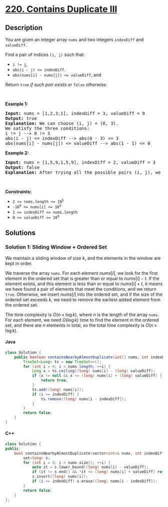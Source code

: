 # [220. Contains Duplicate III](https://leetcode.com/problems/contains-duplicate-iii)

## Description

<!-- description:start -->

<p>You are given an integer array <code>nums</code> and two integers <code>indexDiff</code> and <code>valueDiff</code>.</p>

<p>Find a pair of indices <code>(i, j)</code> such that:</p>

<ul>
	<li><code>i != j</code>,</li>
	<li><code>abs(i - j) &lt;= indexDiff</code>.</li>
	<li><code>abs(nums[i] - nums[j]) &lt;= valueDiff</code>, and</li>
</ul>

<p>Return <code>true</code><em> if such pair exists or </em><code>false</code><em> otherwise</em>.</p>

<p>&nbsp;</p>
<p><strong class="example">Example 1:</strong></p>

<pre>
<strong>Input:</strong> nums = [1,2,3,1], indexDiff = 3, valueDiff = 0
<strong>Output:</strong> true
<strong>Explanation:</strong> We can choose (i, j) = (0, 3).
We satisfy the three conditions:
i != j --&gt; 0 != 3
abs(i - j) &lt;= indexDiff --&gt; abs(0 - 3) &lt;= 3
abs(nums[i] - nums[j]) &lt;= valueDiff --&gt; abs(1 - 1) &lt;= 0
</pre>

<p><strong class="example">Example 2:</strong></p>

<pre>
<strong>Input:</strong> nums = [1,5,9,1,5,9], indexDiff = 2, valueDiff = 3
<strong>Output:</strong> false
<strong>Explanation:</strong> After trying all the possible pairs (i, j), we cannot satisfy the three conditions, so we return false.
</pre>

<p>&nbsp;</p>
<p><strong>Constraints:</strong></p>

<ul>
	<li><code>2 &lt;= nums.length &lt;= 10<sup>5</sup></code></li>
	<li><code>-10<sup>9</sup> &lt;= nums[i] &lt;= 10<sup>9</sup></code></li>
	<li><code>1 &lt;= indexDiff &lt;= nums.length</code></li>
	<li><code>0 &lt;= valueDiff &lt;= 10<sup>9</sup></code></li>
</ul>

<!-- description:end -->

## Solutions

<!-- solution:start -->

### Solution 1: Sliding Window + Ordered Set

We maintain a sliding window of size $k$, and the elements in the window are kept in order.

We traverse the array `nums`. For each element $nums[i]$, we look for the first element in the ordered set that is greater than or equal to $nums[i] - t$. If the element exists, and this element is less than or equal to $nums[i] + t$, it means we have found a pair of elements that meet the conditions, and we return `true`. Otherwise, we insert $nums[i]$ into the ordered set, and if the size of the ordered set exceeds $k$, we need to remove the earliest added element from the ordered set.

The time complexity is $O(n \times \log k)$, where $n$ is the length of the array `nums`. For each element, we need $O(\log k)$ time to find the element in the ordered set, and there are $n$ elements in total, so the total time complexity is $O(n \times \log k)$.

#### Java

```java
class Solution {
    public boolean containsNearbyAlmostDuplicate(int[] nums, int indexDiff, int valueDiff) {
        TreeSet<Long> ts = new TreeSet<>();
        for (int i = 0; i < nums.length; ++i) {
            Long x = ts.ceiling((long) nums[i] - (long) valueDiff);
            if (x != null && x <= (long) nums[i] + (long) valueDiff) {
                return true;
            }
            ts.add((long) nums[i]);
            if (i >= indexDiff) {
                ts.remove((long) nums[i - indexDiff]);
            }
        }
        return false;
    }
}
```

#### C++

```cpp
class Solution {
public:
    bool containsNearbyAlmostDuplicate(vector<int>& nums, int indexDiff, int valueDiff) {
        set<long> s;
        for (int i = 0; i < nums.size(); ++i) {
            auto it = s.lower_bound((long) nums[i] - valueDiff);
            if (it != s.end() && *it <= (long) nums[i] + valueDiff) return true;
            s.insert((long) nums[i]);
            if (i >= indexDiff) s.erase((long) nums[i - indexDiff]);
        }
        return false;
    }
};
```

<!-- solution:end -->

<!-- problem:end -->